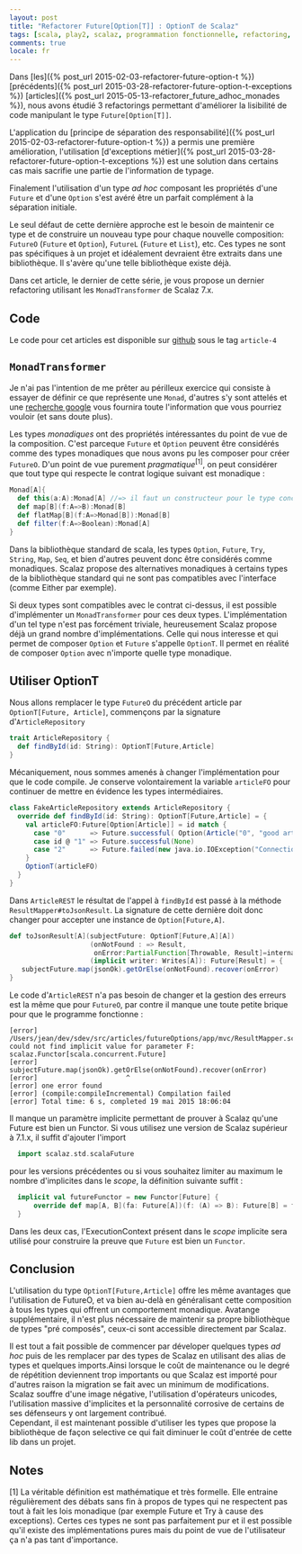 ```yaml
---
layout: post
title: "Refactorer Future[Option[T]] : OptionT de Scalaz"
tags: [scala, play2, scalaz, programmation fonctionnelle, refactoring, craftsmanship]
comments: true
locale: fr
---
```


Dans [les]({% post_url 2015-02-03-refactorer-future-option-t %}) [précédents]({% post_url 2015-03-28-refactorer-future-option-t-exceptions %}) [articles]({% post_url 2015-05-13-refactorer_future_adhoc_monades %}), nous avons étudié 3 refactorings permettant d'améliorer la lisibilité de code manipulant le type `Future[Option[T]]`.

L'application du [principe de séparation des responsabilité]({% post_url 2015-02-03-refactorer-future-option-t %}) a permis une première amélioration, l'utilisation [d'exceptions métier]({% post_url 2015-03-28-refactorer-future-option-t-exceptions %}) est une solution dans certains cas mais sacrifie une partie de l'information de typage.

Finalement l'utilisation d'un type _ad hoc_ composant les propriétés d'une `Future` et d'une `Option` s'est avéré être un parfait complément à la séparation initiale.

Le seul défaut de cette dernière approche est le besoin de maintenir ce type et de construire un nouveau type pour chaque nouvelle composition: `FutureO` (`Future` et `Option`), `FutureL` (`Future` et `List`), etc. Ces types ne sont pas spécifiques à un projet et idéalement devraient être extraits dans une bibliothèque. Il s'avère qu'une telle bibliothèque existe déjà.

Dans cet article, le dernier de cette série, je vous propose un dernier refactoring utilisant les `MonadTransformer` de Scalaz 7.x.

<!--more-->
Code
----

Le code pour cet articles est disponible sur [github](https://github.com/jeantil/futureOption) sous le tag `article-4`

`MonadTransformer`
-----
Je n'ai pas l'intention de me prêter au périlleux exercice qui consiste à essayer de définir ce que représente une `Monad`, d'autres s'y sont attelés et une [recherche google](https://www.google.fr/search?q=d%C3%A9finition+de+monade+programmation) vous fournira toute l'information que vous pourriez vouloir (et sans doute plus).

Les types _monadiques_ ont des propriétés intéressantes du point de vue de la composition. C'est parceque `Future` et `Option` peuvent être considérés comme des types monadiques que nous avons pu les composer pour créer `FutureO`.
D'un point de vue purement *pragmatique*<sup>[1]</sup>, on peut considérer que tout type qui respecte le contrat logique suivant est monadique :

```scala
Monad[A]{
  def this(a:A):Monad[A] //=> il faut un constructeur pour le type concret
  def map[B](f:A=>B):Monad[B]
  def flatMap[B](f:A=>Monad[B]):Monad[B]
  def filter(f:A=>Boolean):Monad[A]
}
```
Dans la bibliothèque standard de scala, les types `Option`, `Future`, `Try`, `String`, `Map`, `Seq`, et bien d'autres peuvent donc être considérés comme monadiques. Scalaz propose des alternatives monadiques à certains types de la bibliothèque standard qui ne sont pas compatibles avec l'interface (comme Either par exemple).

Si deux types sont compatibles avec le contrat ci-dessus, il est possible d'implémenter un `MonadTransformer` pour ces deux types. L'implémentation d'un tel type n'est pas forcément triviale, heureusement Scalaz propose déjà un grand nombre d'implémentations. Celle qui nous interesse et qui permet de composer `Option` et `Future` s'appelle `OptionT`. Il permet en réalité de composer `Option` avec n'importe quelle type monadique.

Utiliser OptionT
-----

Nous allons remplacer le type `FutureO` du précédent article par `OptionT[Future, Article]`, commençons par la signature d'`ArticleRepository`

```scala
trait ArticleRepository {
  def findById(id: String): OptionT[Future,Article]
}
```

Mécaniquement, nous sommes amenés à changer l'implémentation pour que le code compile. Je conserve volontairement la variable `articleFO` pour continuer de mettre en évidence les types intermédiaires.

```scala
class FakeArticleRepository extends ArticleRepository {
  override def findById(id: String): OptionT[Future,Article] = {
    val articleFO:Future[Option[Article]] = id match {
      case "0"      => Future.successful( Option(Article("0", "good article", 10.0) ))
      case id @ "1" => Future.successful(None)
      case "2"      => Future.failed(new java.io.IOException("Connection lost !!") )
    }
    OptionT(articleFO)
  }
}
```

Dans `ArticleREST` le résultat de l'appel à `findById` est passé à la méthode `ResultMapper#toJsonResult`. La signature de cette dernière doit donc changer pour accepter une instance de `Option[Future,A]`.

```scala
def toJsonResult[A](subjectFuture: OptionT[Future,A][A])
                    (onNotFound : => Result,
                     onError:PartialFunction[Throwable, Result]=internalServerErrorHandler)
                    (implicit writer: Writes[A]): Future[Result] = {
   subjectFuture.map(jsonOk).getOrElse(onNotFound).recover(onError)
}
```

Le code d'`ArticleREST` n'a pas besoin de changer et la gestion des erreurs est la même que pour `FutureO`, par contre il manque une toute petite brique pour que le programme fonctionne :

```
[error] /Users/jean/dev/sdev/src/articles/futureOptions/app/mvc/ResultMapper.scala:41: could not find implicit value for parameter F: scalaz.Functor[scala.concurrent.Future]
[error]     subjectFuture.map(jsonOk).getOrElse(onNotFound).recover(onError)
[error]                      ^
[error] one error found
[error] (compile:compileIncremental) Compilation failed
[error] Total time: 6 s, completed 19 mai 2015 18:06:04
```

Il manque un paramètre implicite permettant de prouver à Scalaz qu'une Future est bien un Functor. Si vous utilisez une version de Scalaz supérieur à 7.1.x, il suffit d'ajouter l'import
```scala
  import scalaz.std.scalaFuture
```
pour les versions précédentes ou si vous souhaitez limiter au maximum le nombre d'implicites dans le _scope_, la définition suivante suffit :
```scala
  implicit val futureFunctor = new Functor[Future] {
      override def map[A, B](fa: Future[A])(f: (A) => B): Future[B] = fa.map(f)
  }
```
Dans les deux cas, l'ExecutionContext présent dans le _scope_ implicite sera utilisé pour construire la preuve que `Future` est bien un `Functor`.

Conclusion
----

L'utilisation du type `OptionT[Future,Article]` offre les même avantages que l'utilisation de FutureO, et va bien au-delà en généralisant cette composition à tous les types qui offrent un comportement monadique. Avatange supplémentaire, il n'est plus nécessaire de maintenir sa propre bibliothèque de types "pré composés", ceux-ci sont accessible directement par Scalaz.

Il est tout a fait possible de commencer par déveloper quelques types _ad hoc_ puis de les remplacer par des types de Scalaz en utilisant des alias de types et quelques imports.Ainsi lorsque le coût de maintenance ou le degré de répétition deviennent trop importants ou que Scalaz est importé pour d'autres raison la migration se fait avec un minimum de modifications.
Scalaz souffre d'une image négative, l'utilisation d'opérateurs unicodes, l'utilisation massive d'implicites et la personnalité corrosive de certains de ses défenseurs y ont largement contribué.  
Cependant, il est maintenant possible d'utiliser les types que propose la bibliothèque de façon selective ce qui fait diminuer le coût d'entrée  de cette lib dans un projet.

Notes
----
[1] La véritable définition est mathématique et très formelle. Elle entraine régulièrement des débats sans fin à propos de types qui ne respectent pas tout à fait les lois monadique (par exemple Future et Try à cause des exceptions). Certes ces types ne sont pas parfaitement pur et il est possible qu'il existe des implémentations pures mais du point de vue de l'utilisateur ça n'a pas tant d'importance.
